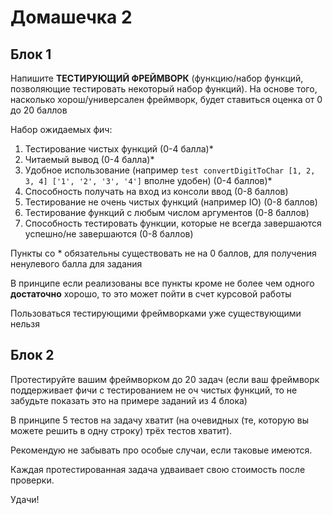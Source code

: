 # Домашечка 2
## Блок 1
Напишите **ТЕСТИРУЮЩИЙ ФРЕЙМВОРК** (функцию/набор функций, позволяющие тестировать некоторый набор функций). На основе того, насколько хорош/универсален фреймворк, будет ставиться оценка от 0 до 20 баллов

Набор ожидаемых фич: 

1. Тестирование чистых функций (0-4 балла)*
2. Читаемый вывод (0-4 балла)*
3. Удобное использование (например `test convertDigitToChar [1, 2, 3, 4] ['1', '2', '3', '4']` вполне удобен) (0-4 баллов)*
4. Способность получать на вход из консоли ввод (0-8 баллов)
5. Тестирование не очень чистых функций (например IO) (0-8 баллов)
6. Тестирование функций с любым числом аргументов (0-8 баллов)
7. Способность тестировать функции, которые не всегда завершаются успешно/не завершаются (0-8 баллов)

Пункты со * обязательны существовать не на 0 баллов, для получения ненулевого балла для задания

В принципе если реализованы все пункты кроме не более чем одного **достаточно** хорошо, то это может пойти в счет курсовой работы

Пользоваться тестирующими фреймворками уже существующими нельзя

## Блок 2
Протестируйте вашим фреймворком до 20 задач (если ваш фреймворк поддерживает фичи с тестированием не оч чистых функций, то не забудьте показать это на примере заданий из 4 блока) 

В принципе 5 тестов на задачу хватит (на очевидных (те, которую вы можете решить в одну строку) трёх тестов хватит). 

Рекомендую не забывать про особые случаи, если таковые имеются. 

Каждая протестированная задача удваивает свою стоимость после проверки. 

Удачи!
